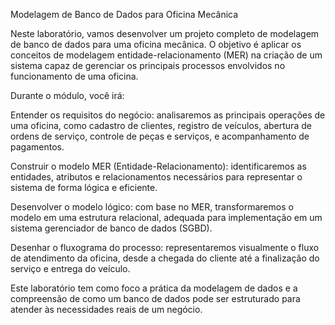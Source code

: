  Modelagem de Banco de Dados para Oficina Mecânica

Neste laboratório, vamos desenvolver um projeto completo de modelagem de banco de dados para uma oficina mecânica.
O objetivo é aplicar os conceitos de modelagem entidade-relacionamento (MER) na criação de um sistema capaz de gerenciar os principais processos envolvidos no funcionamento de uma oficina.

Durante o módulo, você irá:

Entender os requisitos do negócio: analisaremos as principais operações de uma oficina, como cadastro de clientes, registro de veículos, abertura de ordens de serviço, controle de peças e serviços, e acompanhamento de pagamentos.

Construir o modelo MER (Entidade-Relacionamento): identificaremos as entidades, atributos e relacionamentos necessários para representar o sistema de forma lógica e eficiente.

Desenvolver o modelo lógico: com base no MER, transformaremos o modelo em uma estrutura relacional, adequada para implementação em um sistema gerenciador de banco de dados (SGBD).

Desenhar o fluxograma do processo: representaremos visualmente o fluxo de atendimento da oficina, desde a chegada do cliente até a finalização do serviço e entrega do veículo.

Este laboratório tem como foco a prática da modelagem de dados e a compreensão de como um banco de dados pode ser estruturado para atender às necessidades reais de um negócio.
